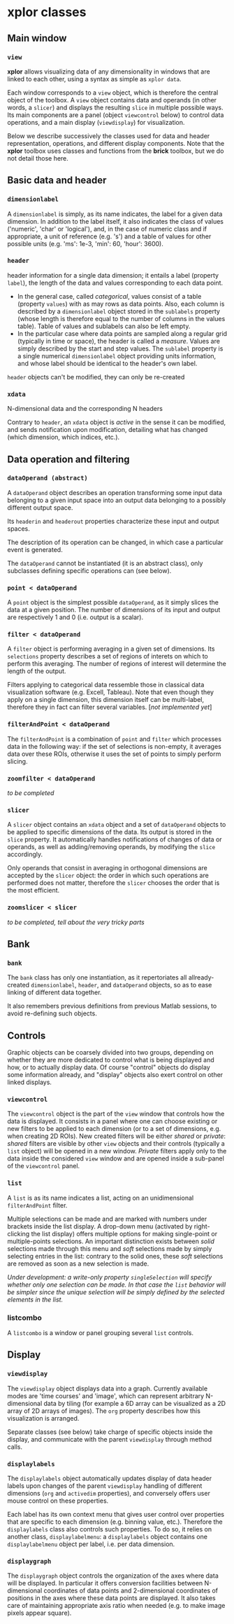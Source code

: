 
# xplor classes

## Main window

### `view`

**xplor** allows visualizing data of any dimensionality in windows that are linked to each other, using a syntax as simple as `xplor data`.

Each window corresponds to a `view` object, which is therefore the central object of the toolbox.
A `view` object contains data and operands (in other words, a `slicer`) and displays the resulting `slice` in multiple possible ways. Its main components are a panel (object `viewcontrol` below) to control data operations, and a main display (`viewdisplay`) for visualization.

Below we describe successively the classes used for data and header representation, operations, and different display 
components. Note that the **xplor** toolbox uses classes and functions from the **brick** toolbox, but we do not detail those here.


## Basic data and header


### `dimensionlabel`
A `dimensionlabel` is simply, as its name indicates, the label for a given data dimension. In addition to the label itself, it also indicates the class of values ('numeric', 'char' or 'logical'), and, in the case of numeric class and if appropriate, a unit of reference (e.g. 's') and a table of values for other possible units (e.g. 'ms': 1e-3, 'min': 60, 'hour': 3600).


### `header`
header information for a single data dimension; it entails a label (property `label`), the length of the data and values corresponding to each data point.

* In the general case, called _categorical_, values consist of a table (property `values`) with as may rows as data points. Also, each column is described by a `dimensionlabel` object stored in the `sublabels` property (whose length is therefore equal to the number of columns in the values table). Table of values and sublabels can also be left empty.
* In the particular case where data points are sampled along a regular grid (typically in time or space), the header is called a _measure_. Values are simply described by the start and step values. The `sublabel` property is a single numerical `dimensionlabel` object providing units information, and whose label should be identical to the header's own label.

`header` objects can't be modified, they can only be re-created  


### `xdata`
N-dimensional data and the corresponding N headers

Contrary to `header`, an `xdata` object is _active_ in the sense it can be modified, and sends notification upon modification, detailing what has changed (which dimension, which indices, etc.).


## Data operation and filtering


### `dataOperand (abstract)`
A `dataOperand` object describes an operation transforming some input data belonging to a given input space into an output data belonging to a possibly different output space.

Its `headerin` and `headerout` properties characterize these input and output spaces.

The description of its operation can be changed, in which case a particular event is generated.

The `dataOperand` cannot be instantiated (it is an abstract class), only subclasses defining specific operations can (see below).


### `point < dataOperand`
A `point` object is the simplest possible `dataOperand`, as it simply slices the data at a given position. The number of dimensions of its input and output are respectively 1 and 0 (i.e. output is a scalar).


### `filter < dataOperand`
A `filter` object is performing averaging in a given set of dimensions. Its `selections` property describes a set of regions of interets on which to perform this averaging. The number of regions of interest will determine the length of the output.

Filters applying to categorical data ressemble those in classical data visualization software (e.g. Excell, Tableau). Note that even though they apply on a single dimension, this dimension itself can be multi-label, therefore they in fact can filter several variables. [_not implemented yet_]


### `filterAndPoint < dataOperand`
The `filterAndPoint` is a combination of `point` and `filter` which processes data in the following way: if the set of selections is non-empty, it averages data over these ROIs, otherwise it uses the set of points to simply perform slicing.

### `zoomfilter < dataOperand`

_to be completed_

### `slicer`
A `slicer` object contains an `xdata` object and a set of `dataOperand` objects to be applied to specific dimensions of the data. Its output is stored in the `slice` property. It automatically handles notifications of changes of data or operands, as well as adding/removing operands, by modifying the `slice` accordingly.

Only operands that consist in averaging in orthogonal dimensions are accepted by the `slicer` object: the order in which such operations are performed does not matter,  therefore the `slicer` chooses the order that is the most efficient.

### `zoomslicer < slicer`

_to be completed, tell about the very tricky parts_

## Bank

### `bank`
The `bank` class has only one instantiation, as it repertoriates all allready-created `dimensionlabel`, `header`, and `dataOperand` objects, so as to ease linking of different data together.

It also remembers previous definitions from previous Matlab sessions, to avoid re-defining such objects. 


## Controls

Graphic objects can be coarsely divided into two groups, depending on whether they are more dedicated to control what is being displayed and how, or to actually display data. Of course "control" objects do display some information already, and "display" objects also exert control on other linked displays.

### `viewcontrol`

The `viewcontrol` object is the part of the `view` window that controls how the data is displayed. It consists in a panel where one can choose existing or new filters to be applied to each dimension (or to a set of dimensions, e.g. when creating 2D ROIs). New created filters will be either  _shared_ or _private_: _shared_ filters are visible by other `view` objects and their controls (typically a `list` object) will be opened in a new window. _Private_ filters apply only to the data inside the considered `view` window and are opened inside a sub-panel of the `viewcontrol` panel.


### `list`

A `list` is as its name indicates a list, acting on an unidimensional `filterAndPoint` filter.


Multiple selections can be made and are marked with numbers under brackets inside the list display. A drop-down menu (activated by right-clicking the list display) offers multiple options for making single-point or multiple-points selections. An important distinction exists between _solid_ selections made through this menu and _soft_ selections made by simply selecting entries in the list: contrary to the solid ones, these _soft_ selections are removed as soon as a new selection is made.

_Under development: a write-only property `singleSelection` will specify whether only one selection can be made. In that case the `list` behavior will be simpler since the unique selection will be simply defined by the selected elements in the list._

### listcombo

A `listcombo` is a window or panel grouping several `list` controls.

## Display

### `viewdisplay`

The `viewdisplay` object displays data into a graph. Currently available modes are 'time courses' and 'image', which can represent arbitrary N-dimensional data by tiling (for example a 6D array can be visualized as a 2D array of 2D arrays of images). The `org` property describes how this visualization is arranged.

Separate classes (see below) take charge of specific objects inside the display, and communicate with the parent `viewdisplay` through method calls.


### `displaylabels`  

The `displaylabels` object automatically updates display of data header labels upon changes of the parent `viewdisplay` handling of different dimensions (`org` and `activedim` properties), and conversely offers user mouse control on these properties.

Each label has its own context menu that gives user control over properties that are specific to each dimension (e.g. binning value, etc.). Therefore the `displaylabels` class also controls such properties. To do so, it relies on another class, `displaylabelmenu`: a `displaylabels` object contains one `displaylabelmenu` object per label, i.e. per data dimension.


### `displaygraph`

The `displaygraph` object controls the organization of the axes where data will be displayed. In particular it offers conversion facilities between N-dimensional coordinates of data points and 2-dimensional coordinates of positions in the axes where these data points are displayed. It also takes care of maintaining appropriate axis ratio when needed (e.g. to make image pixels appear square). 